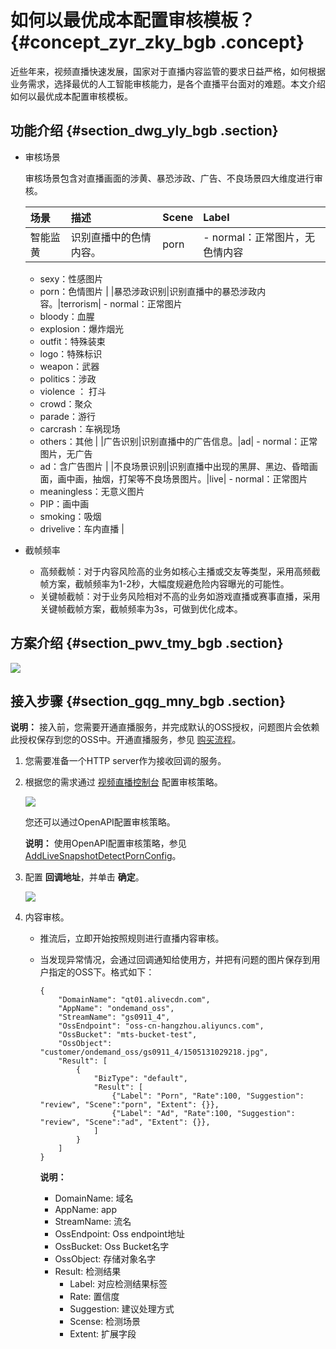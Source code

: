 # 如何以最优成本配置审核模板？ {#concept_zyr_zky_bgb .concept}

近些年来，视频直播快速发展，国家对于直播内容监管的要求日益严格，如何根据业务需求，选择最优的人工智能审核能力，是各个直播平台面对的难题。本文介绍如何以最优成本配置审核模板。

## 功能介绍 {#section_dwg_yly_bgb .section}

-   审核场景

    审核场景包含对直播画面的涉黄、暴恐涉政、广告、不良场景四大维度进行审核。

    |场景|描述|Scene|Label|
    |:-|:-|:----|:----|
    |智能监黄|识别直播中的色情内容。|porn|     -   normal：正常图片，无色情内容
    -   sexy：性感图片
    -   porn：色情图片
 |
    |暴恐涉政识别|识别直播中的暴恐涉政内容。|terrorism|     -   normal：正常图片
    -   bloody：血腥
    -   explosion：爆炸烟光
    -   outfit：特殊装束
    -   logo：特殊标识
    -   weapon：武器
    -   politics：涉政
    -   violence ： 打斗
    -   crowd：聚众
    -   parade：游行
    -   carcrash：车祸现场
    -   others：其他
 |
    |广告识别|识别直播中的广告信息。|ad|     -   normal：正常图片，无广告
    -   ad：含广告图片
 |
    |不良场景识别|识别直播中出现的黑屏、黑边、昏暗画面，画中画，抽烟，打架等不良场景图片。|live|     -   normal：正常图片
    -   meaningless：无意义图片
    -   PIP：画中画
    -   smoking：吸烟
    -   drivelive：车内直播
 |

-   截帧频率
    -   高频截帧：对于内容风险高的业务如核心主播或交友等类型，采用高频截帧方案，截帧频率为1-2秒，大幅度规避危险内容曝光的可能性。
    -   关键帧截帧：对于业务风险相对不高的业务如游戏直播或赛事直播，采用关键帧截帧方案，截帧频率为3s，可做到优化成本。

## 方案介绍 {#section_pwv_tmy_bgb .section}

![](http://static-aliyun-doc.oss-cn-hangzhou.aliyuncs.com/assets/img/79399/154451471934053_zh-CN.png)

## 接入步骤 {#section_gqg_mny_bgb .section}

**说明：** 接入前，您需要开通直播服务，并完成默认的OSS授权，问题图片会依赖此授权保存到您的OSS中。开通直播服务，参见 [购买流程](../../../../cn.zh-CN/产品定价/购买流程.md#)。

1.  您需要准备一个HTTP server作为接收回调的服务。
2.  根据您的需求通过 [视频直播控制台](https://live.console.aliyun.com/?spm=5176.2020520001.aliyun_sidebar.11.96ab4bd3FCayK5) 配置审核策略。

    ![](http://static-aliyun-doc.oss-cn-hangzhou.aliyuncs.com/assets/img/79399/154451471934054_zh-CN.png)

    您还可以通过OpenAPI配置审核策略。

    **说明：** 使用OpenAPI配置审核策略，参见[AddLiveSnapshotDetectPornConfig](https://help.aliyun.com/document_detail/56040.html?spm=a2c4g.11186623.6.772.174e2f54NEkbMb)。

3.  配置 **回调地址**，并单击 **确定**。

    ![](http://static-aliyun-doc.oss-cn-hangzhou.aliyuncs.com/assets/img/79399/154451471934055_zh-CN.png)

4.  内容审核。

    -   推流后，立即开始按照规则进行直播内容审核。
    -   当发现异常情况，会通过回调通知给使用方，并把有问题的图片保存到用户指定的OSS下。格式如下：

        ```
        {
            "DomainName": "qt01.alivecdn.com",
            "AppName": "ondemand_oss",
            "StreamName": "gs0911_4",
            "OssEndpoint": "oss-cn-hangzhou.aliyuncs.com",
            "OssBucket": "mts-bucket-test",
            "OssObject": "customer/ondemand_oss/gs0911_4/1505131029218.jpg",
            "Result": [
                {
                    "BizType": "default",
                    "Result": [
                        {"Label": "Porn", "Rate":100, "Suggestion": "review", "Scene":"porn", "Extent": {}},
                        {"Label": "Ad", "Rate":100, "Suggestion": "review", "Scene":"ad", "Extent": {}},
                    ]
                }
            ]
        }
        ```

        **说明：** 

        -   DomainName: 域名
        -   AppName: app
        -   StreamName: 流名
        -   OssEndpoint: Oss endpoint地址
        -   OssBucket: Oss Bucket名字
        -   OssObject: 存储对象名字
        -   Result: 检测结果
            -   Label: 对应检测结果标签
            -   Rate: 置信度
            -   Suggestion: 建议处理方式
            -   Scense: 检测场景
            -   Extent: 扩展字段

